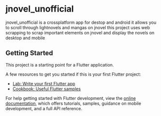 # jnovel_unofficial

jnovel_unofficial  is a crossplatform app for destop and android  it allows you to scroll through lightnovels and mangas  on jnovel 
this project uses web scrapping to scrap important elements on jnovel and display the novels on desktop and mobile

## Getting Started

This project is a starting point for a Flutter application.

A few resources to get you started if this is your first Flutter project:

- [Lab: Write your first Flutter app](https://docs.flutter.dev/get-started/codelab)
- [Cookbook: Useful Flutter samples](https://docs.flutter.dev/cookbook)

For help getting started with Flutter development, view the
[online documentation](https://docs.flutter.dev/), which offers tutorials,
samples, guidance on mobile development, and a full API reference.
